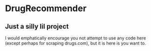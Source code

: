 # DrugRecommender
## Just a silly lil project

I would emphatically encourage you not attempt to use any code here (except perhaps for scraping drugs.com), but it is here is you want to.
